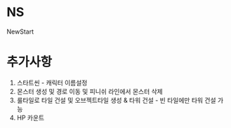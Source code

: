 # NS
NewStart

# 추가사항
1. 스타트씬 - 캐릭터 이름설정
2. 몬스터 생성 및 경로 이동 및 피니쉬 라인에서 몬스터 삭제
3. 룰타일로 타일 건설 및 오브젝트타일 생성 & 타워 건설 - 빈 타일에만 타워 건설 가능
4. HP 카운트
   
